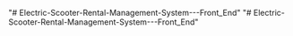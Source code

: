 "# Electric-Scooter-Rental-Management-System---Front_End" 
"# Electric-Scooter-Rental-Management-System---Front_End" 
